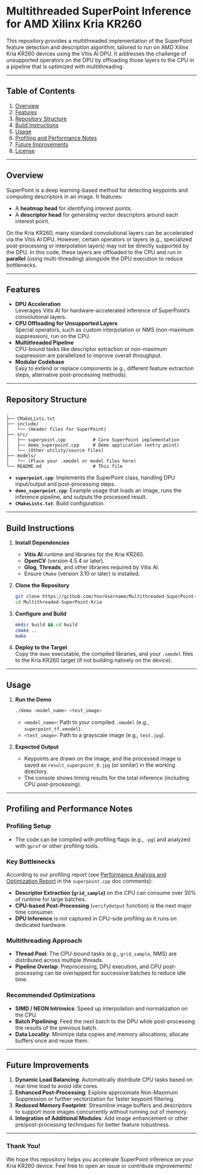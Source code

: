 # Multithreaded SuperPoint Inference for AMD Xilinx Kria KR260

This repository provides a multithreaded implementation of the SuperPoint feature detection and description algorithm, tailored to run on AMD Xilinx Kria KR260 devices using the Vitis AI DPU. It addresses the challenge of unsupported operators on the DPU by offloading those layers to the CPU in a pipeline that is optimized with multithreading.

---

## Table of Contents
1. [Overview](#overview)  
2. [Features](#features)  
3. [Repository Structure](#repository-structure)  
4. [Build Instructions](#build-instructions)  
5. [Usage](#usage)  
6. [Profiling and Performance Notes](#profiling-and-performance-notes)  
7. [Future Improvements](#future-improvements)  
8. [License](#license)

---

## Overview
SuperPoint is a deep learning-based method for detecting keypoints and computing descriptors in an image. It features:
- A **heatmap head** for identifying interest points.
- A **descriptor head** for generating vector descriptors around each interest point.

On the Kria KR260, many standard convolutional layers can be accelerated via the Vitis AI DPU. However, certain operators or layers (e.g., specialized post-processing or interpolation layers) may not be directly supported by the DPU. In this code, these layers are offloaded to the CPU and run in **parallel** (using multi-threading) alongside the DPU execution to reduce bottlenecks.

---

## Features
- **DPU Acceleration**  
  Leverages Vitis AI for hardware-accelerated inference of SuperPoint’s convolutional layers.
- **CPU Offloading for Unsupported Layers**  
  Special operators, such as custom interpolation or NMS (non-maximum suppression), run on the CPU.
- **Multithreaded Pipeline**  
  CPU-bound tasks like descriptor extraction or non-maximum suppression are parallelized to improve overall throughput.
- **Modular Codebase**  
  Easy to extend or replace components (e.g., different feature extraction steps, alternative post-processing methods).

---

## Repository Structure

```
.
├── CMakeLists.txt
├── include/
│   └── (Header files for SuperPoint)
├── src/
│   ├── superpoint.cpp          # Core SuperPoint implementation
│   ├── demo_superpoint.cpp     # Demo application (entry point)
│   └── (Other utility/source files)
├── models/
│   └── (Place your .xmodel or model files here)
└── README.md                   # This file
```

- **`superpoint.cpp`**: Implements the SuperPoint class, handling DPU input/output and post-processing steps.  
- **`demo_superpoint.cpp`**: Example usage that loads an image, runs the inference pipeline, and outputs the processed result.  
- **`CMakeLists.txt`**: Build configuration.  

---

## Build Instructions

1. **Install Dependencies**
   - **Vitis AI** runtime and libraries for the Kria KR260.  
   - **OpenCV** (version 4.5.4 or later).  
   - **Glog**, **Threads**, and other libraries required by Vitis AI.  
   - Ensure `CMake` (version 3.10 or later) is installed.

2. **Clone the Repository**
   ```bash
   git clone https://github.com/YourUsername/Multithreaded-SuperPoint-Kria.git
   cd Multithreaded-SuperPoint-Kria
   ```

3. **Configure and Build**
   ```bash
   mkdir build && cd build
   cmake ..
   make
   ```

4. **Deploy to the Target**  
   Copy the `demo` executable, the compiled libraries, and your `.xmodel` files to the Kria KR260 target (if not building natively on the device).

---

## Usage
1. **Run the Demo**
   ```bash
   ./demo <model_name> <test_image>
   ```
   - `<model_name>`: Path to your compiled `.xmodel` (e.g., `superpoint_tf.xmodel`).
   - `<test_image>`: Path to a grayscale image (e.g., `test.jpg`).

2. **Expected Output**
   - Keypoints are drawn on the image, and the processed image is saved as `result_superpoint_0.jpg` (or similar) in the working directory.
   - The console shows timing results for the total inference (including CPU post-processing).

---

## Profiling and Performance Notes

### Profiling Setup
- The code can be compiled with profiling flags (e.g., `-pg`) and analyzed with `gprof` or other profiling tools.

### Key Bottlenecks
According to our profiling report (see [Performance Analysis and Optimization Report](#) in the `superpoint.cpp` doc comments):
- **Descriptor Extraction (`grid_sample`)** on the CPU can consume over 30% of runtime for large batches.
- **CPU-based Post-Processing** (`verifyOutput` function) is the next major time consumer.
- **DPU Inference** is not captured in CPU-side profiling as it runs on dedicated hardware.

### Multithreading Approach
- **Thread Pool**: The CPU-bound tasks (e.g., `grid_sample`, NMS) are distributed across multiple threads.
- **Pipeline Overlap**: Preprocessing, DPU execution, and CPU post-processing can be overlapped for successive batches to reduce idle time.

### Recommended Optimizations
- **SIMD / NEON Intrinsics**: Speed up interpolation and normalization on the CPU.
- **Batch Pipelining**: Feed the next batch to the DPU while post-processing the results of the previous batch.
- **Data Locality**: Minimize data copies and memory allocations; allocate buffers once and reuse them.

---

## Future Improvements
1. **Dynamic Load Balancing**: Automatically distribute CPU tasks based on real-time load to avoid idle cores.
2. **Enhanced Post-Processing**: Explore approximate Non-Maximum Suppression or further vectorization for faster keypoint filtering.
3. **Reduced Memory Footprint**: Streamline image buffers and descriptors to support more images concurrently without running out of memory.
4. **Integration of Additional Modules**: Add image enhancement or other pre/post-processing techniques for better feature robustness.

---

### Thank You!
We hope this repository helps you accelerate SuperPoint inference on your Kria KR260 device. Feel free to open an issue or contribute improvements!  